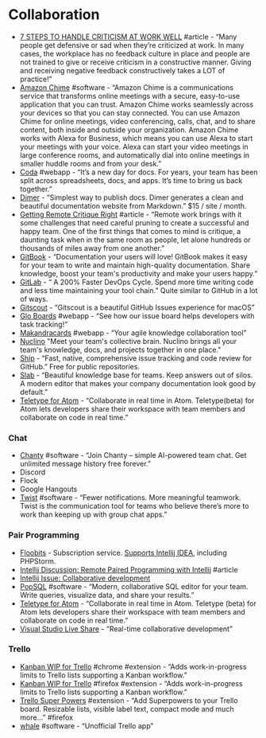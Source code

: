 # Collaboration



* [7 STEPS TO HANDLE CRITICISM AT WORK WELL](https://positivesharing.com/2013/07/7-steps-to-handle-criticism-at-work/) \#article - “Many people get defensive or sad when they’re criticized at work. In many cases, the workplace has no feedback culture in place and people are not trained to give or receive criticism in a constructive manner. Giving and receiving negative feedback constructively takes a LOT of practice!”
* [Amazon Chime](https://aws.amazon.com/chime/) \#software - “Amazon Chime is a communications service that transforms online meetings with a secure, easy-to-use application that you can trust. Amazon Chime works seamlessly across your devices so that you can stay connected. You can use Amazon Chime for online meetings, video conferencing, calls, chat, and to share content, both inside and outside your organization. Amazon Chime works with Alexa for Business, which means you can use Alexa to start your meetings with your voice. Alexa can start your video meetings in large conference rooms, and automatically dial into online meetings in smaller huddle rooms and from your desk.”
* [Coda](https://coda.io/welcome) \#webapp - “It’s a new day  for docs. For years, your team has been split  across spreadsheets, docs, and apps. It’s time to bring us back together.”
* [Dimer](https://dimerapp.com) - “Simplest way to publish docs. Dimer generates a clean and beautiful documentation website from Markdown.” $15 / site / month.
* [Getting Remote Critique Right](https://medium.com/building-creative-market/getting-remote-critique-right-fc458577a8f4) \#article - “Remote work brings with it some challenges that need careful pruning to create a successful and happy team. One of the first things that comes to mind is critique, a daunting task when in the same room as people, let alone hundreds or thousands of miles away from one another.”
* [GitBook](https://www.gitbook.com/?utm_source=electron&utm_medium=logo) - “Documentation your users will love! GitBook makes it easy for your team to write and maintain high-quality documentation. Share knowledge, boost your team's productivity and make your users happy.”
* [GitLab](https://about.gitlab.com/) - “ A 200% Faster DevOps Cycle. Spend more time writing code and less time maintaining your tool chain.” Quite similar to GitHub in a lot of ways.
* [Gitscout](https://gitscout.com/) - “Gitscout is a beautiful GitHub Issues experience for macOS”
* [Glo Boards](https://www.gitkraken.com/glo) \#webapp - “See how our issue board helps developers with task tracking!”
* [Makandracards](https://makandracards.com/) \#webapp - “Your agile knowledge collaboration tool”
* [Nuclino](https://www.nuclino.com/) "Meet your team's collective brain. Nuclino brings all your team's knowledge, docs, and projects together in one place."
* [Ship](https://www.realartists.com/) - “Fast, native, comprehensive issue tracking and code review for GitHub.” Free for public repositories.
* [Slab](https://slab.com/) - “Beautiful knowledge base for teams. Keep answers out of silos. A modern editor that makes your company documentation look good by default.”
* [Teletype for Atom](https://teletype.atom.io/) - “Collaborate in real time in Atom. Teletype\(beta\) for Atom lets developers share their workspace with team members and collaborate on code in real time.”

### **Chat**

* [Chanty](https://www.chanty.com/) \#software - “Join Chanty – simple AI-powered team chat. Get unlimited message history free forever.”
* Discord
* Flock
* Google Hangouts
* [Twist](https://twistapp.com/home) \#software - “Fewer notifications. More meaningful teamwork. Twist is the communication tool for teams who believe there’s more to work than keeping up with group chat apps.”

### **Pair Programming**

* [Floobits](https://floobits.com/) - Subscription service. [Supports Intellij IDEA](https://floobits.com/help/plugins/intellij), including PHPStorm.
* [Intellij Discussion: Remote Paired Programming with Intellij](https://intellij-support.jetbrains.com/hc/en-us/community/posts/208387405-Remote-Paired-Programming-with-Intellij) \#article
* [Intellij Issue: Collaborative development](https://youtrack.jetbrains.com/issue/IDEABKL-708)
* [PopSQL](https://popsql.com/) \#software - “Modern, collaborative SQL editor for your team. Write queries, visualize data, and share your results.”
* [Teletype for Atom](https://teletype.atom.io/) - “Collaborate in real time in Atom. Teletype \(beta\) for Atom lets developers share their workspace with team members and collaborate on code in real time.”
* [Visual Studio Live Share](https://visualstudio.microsoft.com/services/live-share/) - “Real-time collaborative development”

### **Trello**

* [Kanban WIP for Trello](https://chrome.google.com/webstore/detail/kanban-wip-for-trello/oekefjibcnongmmmmkdiofgeppfkmdii) \#chrome \#extension - “Adds work-in-progress limits to Trello lists supporting a Kanban workflow.”
* [Kanban WIP for Trello](https://addons.mozilla.org/en-US/firefox/addon/trello-work-in-progress-limit/?src=search) \#firefox \#extension - “Adds work-in-progress limits to Trello lists supporting a Kanban workflow.”
* [Trello Super Powers](https://addons.mozilla.org/en-US/firefox/addon/trello-super-powers/?src=search) \#extension - “Add Superpowers to your Trello board. Resizable lists, visible label text, compact mode and much more...” \#firefox
* [whale](https://github.com/1000ch/whale) \#software - “Unofficial Trello app”

